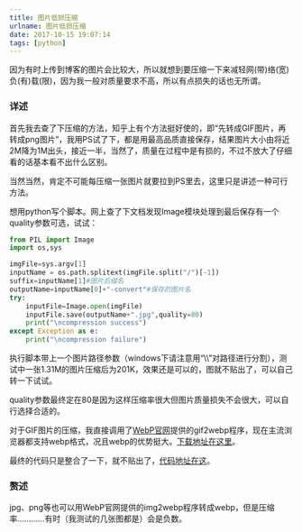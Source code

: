 ```yaml
---
title: 图片低损压缩
urlname: 图片低损压缩
date: 2017-10-15 19:07:14
tags: [python]
---
```

因为有时上传到博客的图片会比较大，所以就想到要压缩一下来减轻网(带)络(宽)负(有)载(限)，因为我一般对质量要求不高，所以有点损失的话也无所谓。
<!--more-->
### 详述
首先我去查了下压缩的方法，知乎上有个方法挺好使的，即“先转成GIF图片，再转成png图片”，我用PS试了下，都是用最高品质直接保存，结果图片大小由将近2M降为1M出头，接近一半，当然了，质量在过程中是有损的，不过不放大了仔细看的话基本看不出什么区别。

当然当然，肯定不可能每压缩一张图片就要拉到PS里去，这里只是讲述一种可行方法。

想用python写个脚本。网上查了下文档发现Image模块处理到最后保存有一个quality参数可选，试试：

```python
from PIL import Image
import os,sys

imgFile=sys.argv[1]
inputName = os.path.splitext(imgFile.split("/")[-1])
suffix=inputName[1]#图片后缀名
outputName=inputName[0]+"-convert"#保存的图片名
try:
	inputFile=Image.open(imgFile)
	inputFile.save(outputName+".jpg",quality=80)
	print("\ncompression success")
except Exception as e:
	print("\ncompression failure")
```
执行脚本带上一个图片路径参数（windows下请注意用“\\\”对路径进行分割），测试中一张1.31M的图片压缩后为201K，效果还是可以的，图就不贴出了，可以自己转一下试试。

quality参数最终定在80是因为这样压缩率很大但图片质量损失不会很大，可以自行选择合适的。

对于GIF图片的压缩，我直接调用了[WebP官网](https://developers.google.com/speed/webp/docs/gif2webp)提供的gif2webp程序，现在主流浏览器都支持webp格式，况且webp的优势挺大。[下载地址在这里](https://storage.googleapis.com/downloads.webmproject.org/releases/webp/index.html)。


最终的代码只是整合了一下，就不贴出了，[代码地址在这](https://github.com/VanjayDo/scripts/blob/master/imgCompress.py)。


### 赘述
jpg、png等也可以用WebP官网提供的img2webp程序转成webp，但是压缩率…………有时（我测试的几张图都是）会是负数。